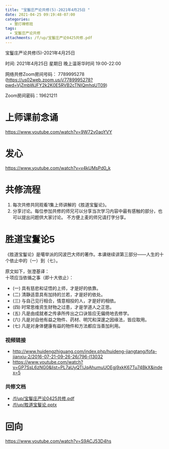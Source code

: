 ```yaml
---
title: "宝鬘庄严论共修(5)-2021年4月25日 "
date: 2021-04-25 09:19:48-07:00
categories:
  - 慧灯禅修班
tags:
  - 宝鬘庄严论共修
attachments: /f/up/宝鬘庄严论0425共修.pdf
---
```

宝鬘庄严论共修(5)-2021年4月25日 

时间: 2021年4月25日 星期日 晚上温哥华时间 19:00-22:00  

网络共修Zoom房间号码： 7789995278 (<https://us02web.zoom.us/j/7789995278?pwd=VjZmbWJFY2k2K0E5RVB2cTNIQmhqUT09>)

Zoom房间密码：19621211

# 上师课前念诵

<https://www.youtube.com/watch?v=9W72v0aoYVY>

# 发心

<https://www.youtube.com/watch?v=v4kUMsPd0_k>

# 共修流程  

1. 每次共修共同观看1集上师讲解的《胜道宝鬘论》。
2. 分享讨论。每位参加共修的师兄可以分享当次学习内容中最有感触的部分，也可以提出问题供大家讨论。
不方便上麦的师兄请打字分享。

# 胜道宝鬘论5　

《胜道宝鬘论》是噶举派的冈波巴大师的著作。本课继续讲第三部分——人生的十个依止中的（一）到（七）。

原文如下，张澄基译：   
十项应当依循之事（即十大依止）： 　　
- (一) 具有慈悲和证悟的上师，才是好的依靠。 　　
- (二) 清静适意具有加持的兰若，才是好的依处。 　　
- (三) 与自己见行相合，情意相投的人，才是好的相依。 　　
- (四) 时常思维资生财物之过患，才是学道人之正思。 　　
- (五) 凡是由成就者之传承所传出之口诀皆应无偏倚地去修学。 　　
- (六) 凡是对自他有益之物件、药材、明咒和深邃之因缘法，皆应取用。 　　
- (七) 凡是对身体健康有益的物件和方法都应当善加利用。

### 视频链接

- <http://www.huidengzhiguang.com/index.php/huideng-jiangtang/fofa-jianxiu-2/2016-07-21-09-26-26/796-l13032>
- <https://www.youtube.com/watch?v=GP7SsL6zNG0&list=PL7aUyQTIJqAhumuUOEgj9xkK67Tu74BkX&index=5>

### 共修文档

- [/f/up/宝鬘庄严论0425共修.pdf](/f/up/宝鬘庄严论0425共修.pdf)
- [/f/up/胜道宝鬘论.pptx](/f/up/胜道宝鬘论.pptx)

# 回向 

<https://www.youtube.com/watch?v=S9ACJ53D4hs>